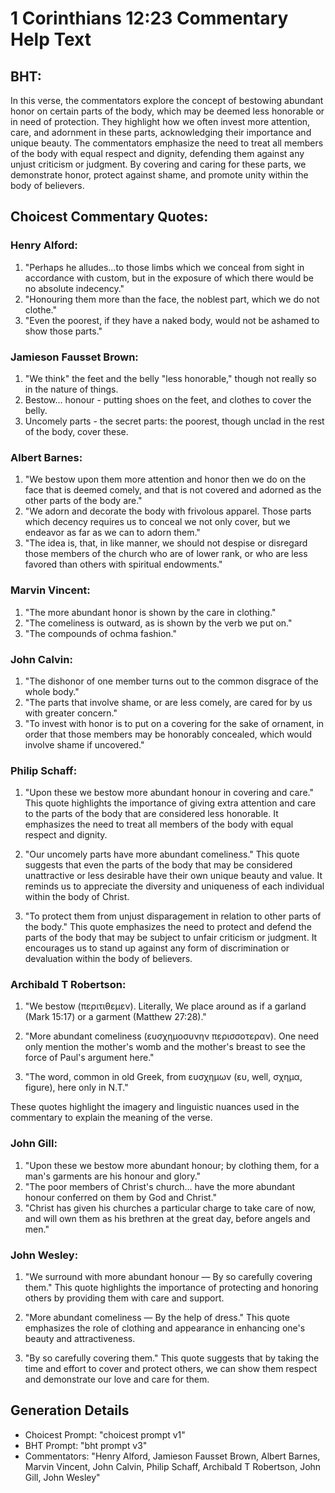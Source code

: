 # 1 Corinthians 12:23 Commentary Help Text

## BHT:
In this verse, the commentators explore the concept of bestowing abundant honor on certain parts of the body, which may be deemed less honorable or in need of protection. They highlight how we often invest more attention, care, and adornment in these parts, acknowledging their importance and unique beauty. The commentators emphasize the need to treat all members of the body with equal respect and dignity, defending them against any unjust criticism or judgment. By covering and caring for these parts, we demonstrate honor, protect against shame, and promote unity within the body of believers.

## Choicest Commentary Quotes:
### Henry Alford:
1. "Perhaps he alludes...to those limbs which we conceal from sight in accordance with custom, but in the exposure of which there would be no absolute indecency." 
2. "Honouring them more than the face, the noblest part, which we do not clothe." 
3. "Even the poorest, if they have a naked body, would not be ashamed to show those parts."

### Jamieson Fausset Brown:
1. "We think" the feet and the belly "less honorable," though not really so in the nature of things.
2. Bestow... honour - putting shoes on the feet, and clothes to cover the belly.
3. Uncomely parts - the secret parts: the poorest, though unclad in the rest of the body, cover these.

### Albert Barnes:
1. "We bestow upon them more attention and honor then we do on the face that is deemed comely, and that is not covered and adorned as the other parts of the body are."
2. "We adorn and decorate the body with frivolous apparel. Those parts which decency requires us to conceal we not only cover, but we endeavor as far as we can to adorn them."
3. "The idea is, that, in like manner, we should not despise or disregard those members of the church who are of lower rank, or who are less favored than others with spiritual endowments."

### Marvin Vincent:
1. "The more abundant honor is shown by the care in clothing."
2. "The comeliness is outward, as is shown by the verb we put on."
3. "The compounds of ochma fashion."

### John Calvin:
1. "The dishonor of one member turns out to the common disgrace of the whole body."
2. "The parts that involve shame, or are less comely, are cared for by us with greater concern."
3. "To invest with honor is to put on a covering for the sake of ornament, in order that those members may be honorably concealed, which would involve shame if uncovered."

### Philip Schaff:
1. "Upon these we bestow more abundant honour in covering and care." This quote highlights the importance of giving extra attention and care to the parts of the body that are considered less honorable. It emphasizes the need to treat all members of the body with equal respect and dignity.

2. "Our uncomely parts have more abundant comeliness." This quote suggests that even the parts of the body that may be considered unattractive or less desirable have their own unique beauty and value. It reminds us to appreciate the diversity and uniqueness of each individual within the body of Christ.

3. "To protect them from unjust disparagement in relation to other parts of the body." This quote emphasizes the need to protect and defend the parts of the body that may be subject to unfair criticism or judgment. It encourages us to stand up against any form of discrimination or devaluation within the body of believers.

### Archibald T Robertson:
1. "We bestow (περιτιθεμεν). Literally, We place around as if a garland (Mark 15:17) or a garment (Matthew 27:28)."

2. "More abundant comeliness (ευσχημοσυνην περισσοτεραν). One need only mention the mother's womb and the mother's breast to see the force of Paul's argument here."

3. "The word, common in old Greek, from ευσχημων (ευ, well, σχημα, figure), here only in N.T."

These quotes highlight the imagery and linguistic nuances used in the commentary to explain the meaning of the verse.

### John Gill:
1. "Upon these we bestow more abundant honour; by clothing them, for a man's garments are his honour and glory." 
2. "The poor members of Christ's church... have the more abundant honour conferred on them by God and Christ."
3. "Christ has given his churches a particular charge to take care of now, and will own them as his brethren at the great day, before angels and men."

### John Wesley:
1. "We surround with more abundant honour — By so carefully covering them." This quote highlights the importance of protecting and honoring others by providing them with care and support.

2. "More abundant comeliness — By the help of dress." This quote emphasizes the role of clothing and appearance in enhancing one's beauty and attractiveness.

3. "By so carefully covering them." This quote suggests that by taking the time and effort to cover and protect others, we can show them respect and demonstrate our love and care for them.


## Generation Details
- Choicest Prompt: "choicest prompt v1"
- BHT Prompt: "bht prompt v3"
- Commentators: "Henry Alford, Jamieson Fausset Brown, Albert Barnes, Marvin Vincent, John Calvin, Philip Schaff, Archibald T Robertson, John Gill, John Wesley"
